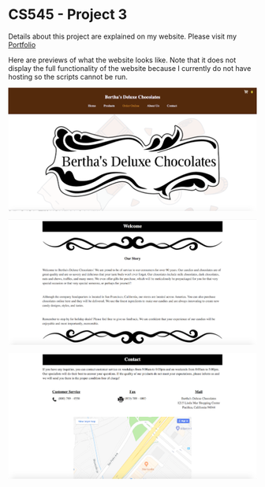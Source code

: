 # CS545 - Project 3
Details about this project are explained on my website. Please visit my [Portfolio](https://ennoiamai.github.io/Portfolio/web_applications/proj4/details.html)

<!-- Follow this [link](http://jadran.sdsu.edu/~jadrn041/proj3/index.html) to view the project. -->

Here are previews of what the website looks like. Note that it does not display the full functionality of the website because I currently do not have hosting so the scripts cannot be run.

![CS545_Project4__preview](../images_readme/CS545_Project4_home.png)


![CS545_Project4__preview](../images_readme/CS545_Project4_about.png)


![CS545_Project4__preview](../images_readme/CS545_Project4_contact.png)
